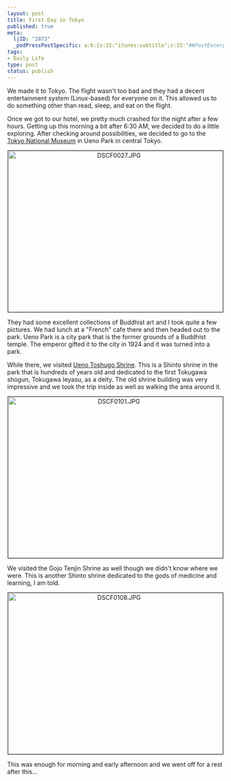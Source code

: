 ```yaml
--- 
layout: post
title: First Day in Tokyo
published: true
meta: 
  ljID: "2873"
  _podPressPostSpecific: a:6:{s:15:"itunes:subtitle";s:15:"##PostExcerpt##";s:14:"itunes:summary";s:15:"##PostExcerpt##";s:15:"itunes:keywords";s:17:"##WordPressCats##";s:13:"itunes:author";s:10:"##Global##";s:15:"itunes:explicit";s:7:"Default";s:12:"itunes:block";s:7:"Default";}
tags: 
- Daily Life
type: post
status: publish
---
```

We made it to Tokyo. The flight wasn't too bad and they had a decent entertainment system (Linux-based) for everyone on it. This allowed us to do something other than read, sleep, and eat on the flight.

Once we got to our hotel, we pretty much crashed for the night after a few hours. Getting up this morning a bit after 6:30 AM, we decided to do a little exploring. After checking around possibilities, we decided to go to the <a href="http://www.tnm.go.jp/en/servlet/Con?pageId=X00&amp;processId=00">Tokyo National Museum</a> in Ueno Park in central Tokyo. <lj-cut text="Read more...">
<p style="text-align: center"><a href="http://www.flickr.com/photos/albill/1427029946/" title="Photo Sharing"><img src="http://farm2.static.flickr.com/1094/1427029946_283a22de96.jpg" alt="DSCF0027.JPG" border="1" height="375" width="500" /></a></p>
They had some excellent collections of Buddhist art and I took quite a few pictures. We had lunch at a "French" cafe there and then headed out to the park. Ueno Park is a city park that is the former grounds of a Buddhist temple. The emperor gifted it to the city in 1924 and it was turned into a park.

While there, we visited <a href="http://www.yamasa.org/japan/english/destinations/tokyo/toshogu.html">Ueno Toshugo Shrine</a>. This is a Shinto shrine in the park that is hundreds of years old and dedicated to the first Tokugawa shogun, Tokugawa Ieyasu, as a deity. The old shrine building was very impressive and we took the trip inside as well as walking the area around it.
<p style="text-align: center"><a href="http://www.flickr.com/photos/albill/1426261519/" title="Photo Sharing"><img src="http://farm2.static.flickr.com/1180/1426261519_a1aaabe14f.jpg" alt="DSCF0101.JPG" border="1" height="375" width="500" /></a></p>
We visited the Gojo Tenjin Shrine as well though we didn't know where we were. This is another Shinto shrine dedicated to the gods of medicine and learning, I am told.
<p style="text-align: center"><a href="http://www.flickr.com/photos/albill/1426270835/" title="Photo Sharing"><img src="http://farm2.static.flickr.com/1349/1426270835_c44754cd10.jpg" alt="DSCF0108.JPG" border="1" height="375" width="500" /></a></p>
This was enough for morning and early afternoon and we went off for a rest after this...
